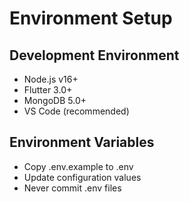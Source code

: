 # Environment Setup

## Development Environment
- Node.js v16+
- Flutter 3.0+
- MongoDB 5.0+
- VS Code (recommended)

## Environment Variables
- Copy .env.example to .env
- Update configuration values
- Never commit .env files

